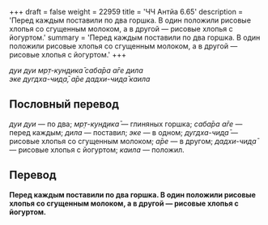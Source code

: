 +++
draft = false
weight = 22959
title = 'ЧЧ Антйа 6.65'
description = 'Перед каждым поставили по два горшка. В один положили рисовые хлопья со сгущенным молоком, а в другой — рисовые хлопья с йогуртом.'
summary = 'Перед каждым поставили по два горшка. В один положили рисовые хлопья со сгущенным молоком, а в другой — рисовые хлопья с йогуртом.'
+++

_дуи дуи мр̣т-кун̣д̣ика̄ саба̄ра а̄ге дила  
эке дугдха-чид̣а̄,_ _а̄ре дадхи-чид̣а̄ каила_

## Пословный перевод

_дуи_ _дуи_ — по два; _мр̣т_\-_кун̣д̣ика̄_ — глиняных горшка; _саба̄ра_ _а̄ге_ — перед каждым; _дила_ — поставил; _эке_ — в одном; _дугдха_\-_чид̣а̄_ — рисовые хлопья со сгущенным молоком; _а̄ре_ — в другом; _дадхи_\-_чид̣а̄_ — рисовые хлопья с йогуртом; _каила_ — положил.

## Перевод

**Перед каждым поставили по два горшка. В один положили рисовые хлопья со сгущенным молоком, а в другой — рисовые хлопья с йогуртом.**
